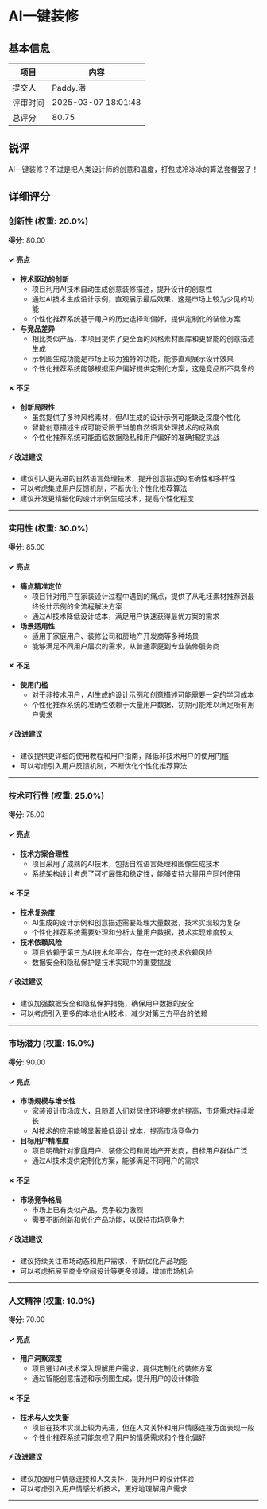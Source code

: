 # AI一键装修

## 基本信息

| 项目 | 内容 |
|------|------|
| 提交人 | Paddy.潘 |
| 评审时间 | 2025-03-07 18:01:48 |
| 总评分 | 80.75 |

## 锐评

AI一键装修？不过是把人类设计师的创意和温度，打包成冷冰冰的算法套餐罢了！

## 详细评分

### 创新性 (权重: 20.0%)

**得分**: 80.00

#### ✓ 亮点

* **技术驱动的创新**
  * 项目利用AI技术自动生成创意装修描述，提升设计的创意性
  * 通过AI技术生成设计示例，直观展示最后效果，这是市场上较为少见的功能
  * 个性化推荐系统基于用户的历史选择和偏好，提供定制化的装修方案
* **与竞品差异**
  * 相比类似产品，本项目提供了更全面的风格素材图库和更智能的创意描述生成
  * 示例图生成功能是市场上较为独特的功能，能够直观展示设计效果
  * 个性化推荐系统能够根据用户偏好提供定制化方案，这是竞品所不具备的

#### ✗ 不足

* **创新局限性**
  * 虽然提供了多种风格素材，但AI生成的设计示例可能缺乏深度个性化
  * 智能创意描述生成可能受限于当前自然语言处理技术的成熟度
  * 个性化推荐系统可能面临数据隐私和用户偏好的准确捕捉挑战

#### ⚡ 改进建议

* 建议引入更先进的自然语言处理技术，提升创意描述的准确性和多样性
* 可以考虑集成用户反馈机制，不断优化个性化推荐算法
* 建议开发更精细化的设计示例生成技术，提高个性化程度

---

### 实用性 (权重: 30.0%)

**得分**: 85.00

#### ✓ 亮点

* **痛点精准定位**
  * 项目针对用户在家装设计过程中遇到的痛点，提供了从毛坯素材推荐到最终设计示例的全流程解决方案
  * 通过AI技术降低设计成本，满足用户快速获得最优方案的需求
* **场景适用性**
  * 适用于家庭用户、装修公司和房地产开发商等多种场景
  * 能够满足不同用户层次的需求，从普通家庭到专业装修服务商

#### ✗ 不足

* **使用门槛**
  * 对于非技术用户，AI生成的设计示例和创意描述可能需要一定的学习成本
  * 个性化推荐系统的准确性依赖于大量用户数据，初期可能难以满足所有用户需求

#### ⚡ 改进建议

* 建议提供更详细的使用教程和用户指南，降低非技术用户的使用门槛
* 可以考虑引入用户反馈机制，不断优化个性化推荐算法

---

### 技术可行性 (权重: 25.0%)

**得分**: 75.00

#### ✓ 亮点

* **技术方案合理性**
  * 项目采用了成熟的AI技术，包括自然语言处理和图像生成技术
  * 系统架构设计考虑了可扩展性和稳定性，能够支持大量用户同时使用

#### ✗ 不足

* **技术复杂度**
  * AI生成的设计示例和创意描述需要处理大量数据，技术实现较为复杂
  * 个性化推荐系统需要处理和分析大量用户数据，技术实现难度较大
* **技术依赖风险**
  * 项目依赖于第三方AI技术和平台，存在一定的技术依赖风险
  * 数据安全和隐私保护是技术实现中的重要挑战

#### ⚡ 改进建议

* 建议加强数据安全和隐私保护措施，确保用户数据的安全
* 可以考虑引入更多的本地化AI技术，减少对第三方平台的依赖

---

### 市场潜力 (权重: 15.0%)

**得分**: 90.00

#### ✓ 亮点

* **市场规模与增长性**
  * 家装设计市场庞大，且随着人们对居住环境要求的提高，市场需求持续增长
  * AI技术的应用能够显著降低设计成本，提高市场竞争力
* **目标用户精准度**
  * 项目明确针对家庭用户、装修公司和房地产开发商，目标用户群体广泛
  * 通过AI技术提供定制化方案，能够满足不同用户的需求

#### ✗ 不足

* **市场竞争格局**
  * 市场上已有类似产品，竞争较为激烈
  * 需要不断创新和优化产品功能，以保持市场竞争力

#### ⚡ 改进建议

* 建议持续关注市场动态和用户需求，不断优化产品功能
* 可以考虑拓展至商业空间设计等更多领域，增加市场机会

---

### 人文精神 (权重: 10.0%)

**得分**: 70.00

#### ✓ 亮点

* **用户洞察深度**
  * 项目通过AI技术深入理解用户需求，提供定制化的装修方案
  * 通过智能创意描述和示例图生成，提升用户的设计体验

#### ✗ 不足

* **技术与人文失衡**
  * 项目在技术实现上较为先进，但在人文关怀和用户情感连接方面表现一般
  * 个性化推荐系统可能忽视了用户的情感需求和个性化偏好

#### ⚡ 改进建议

* 建议加强用户情感连接和人文关怀，提升用户的设计体验
* 可以考虑引入用户情感分析技术，更好地理解用户需求

---

